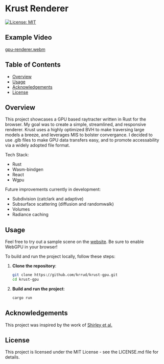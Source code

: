 # Krust Renderer
[![License: MIT](https://img.shields.io/badge/License-MIT-yellow.svg)](LICENSE.md)


## Example Video
[gpu-renderer.webm](https://github.com/krrud/krust-gpu/assets/1253057/310a4f2c-9713-45c6-8f82-64c0275d366f)


## Table of Contents
- [Overview](#overview)
- [Usage](#usage)
- [Acknowledgements](#acknowledgements)
- [License](#license)


## Overview <a name="overview"></a>
This project showcases a GPU based raytracter written in Rust for the browser. My goal was to create a simple, streamlined, and responsive renderer. Krust uses a highly optimized BVH to make traversing large models a breeze, and leverages MIS to bolster convergance. I decided to use .glb files to make GPU data transfers easy, and to promote accessability via a widely adopted file format. 

Tech Stack:
- Rust
- Wasm-bindgen
- React
- Wgpu

Future improvements currently in development:
- Subdivision (catclark and adaptive)
- Subsurface scattering (diffusion and randomwalk)
- Volumes
- Radiance caching


## Usage <a name="usage"></a>
Feel free to try out a sample scene on the [website](https://krust-gpu.web.app/). Be sure to enable WebGPU in your browser!

To build and run the project locally, follow these steps:

1. **Clone the repository**:
   ```sh
   git clone https://github.com/krrud/krust-gpu.git
   cd krust-gpu
   ```

2. **Build and run the project**:
    ```sh
    cargo run
    ```

## Acknowledgements <a name="acknowledgements"></a>
This project was inspired by the work of [Shirley et al.](https://raytracing.github.io/)


## License <a name="license"></a>
This project is licensed under the MIT License - see the LICENSE.md file for details.